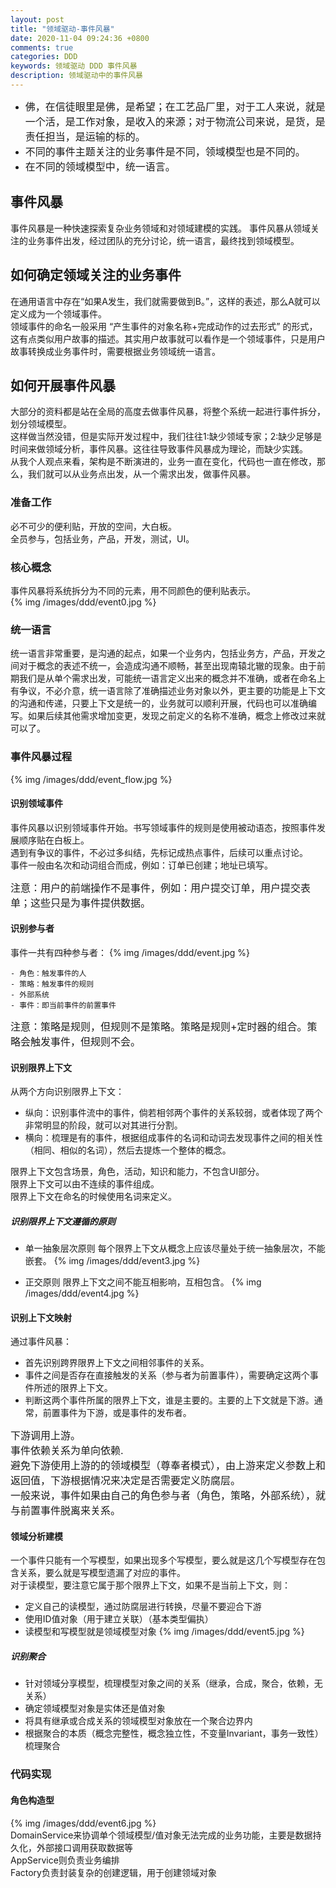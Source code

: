 ```yaml
---
layout: post
title: "领域驱动-事件风暴"
date: 2020-11-04 09:24:36 +0800
comments: true
categories: DDD
keywords: 领域驱动 DDD 事件风暴
description: 领域驱动中的事件风暴
---
```

> 
- <font size=3>佛，在信徒眼里是佛，是希望；在工艺品厂里，对于工人来说，就是一个活，是工作对象，是收入的来源；对于物流公司来说，是货，是责任担当，是运输的标的。</font>
- <font size=3>不同的事件主题关注的业务事件是不同，领域模型也是不同的。</font>
- <font size=3>在不同的领域模型中，统一语言。</font>

<!--more-->
## 事件风暴
事件风暴是一种快速探索复杂业务领域和对领域建模的实践。
事件风暴从领域关注的业务事件出发，经过团队的充分讨论，统一语言，最终找到领域模型。

## 如何确定领域关注的业务事件
在通用语言中存在“如果A发生，我们就需要做到B。”，这样的表述，那么A就可以定义成为一个领域事件。<br/>
领域事件的命名一般采用 “产生事件的对象名称+完成动作的过去形式” 的形式，这有点类似用户故事的描述。其实用户故事就可以看作是一个领域事件，只是用户故事转换成业务事件时，需要根据业务领域统一语言。

## 如何开展事件风暴
大部分的资料都是站在全局的高度去做事件风暴，将整个系统一起进行事件拆分，划分领域模型。<br/>
这样做当然没错，但是实际开发过程中，我们往往1:缺少领域专家；2:缺少足够是时间来做领域分析，事件风暴。这往往导致事件风暴成为理论，而缺少实践。<br/>
从我个人观点来看，架构是不断演进的，业务一直在变化，代码也一直在修改，那么，我们就可以从业务点出发，从一个需求出发，做事件风暴。

### 准备工作
必不可少的便利贴，开放的空间，大白板。<br/>
全员参与，包括业务，产品，开发，测试，UI。

### 核心概念
事件风暴将系统拆分为不同的元素，用不同颜色的便利贴表示。<br>
{% img /images/ddd/event0.jpg %}<br>

### 统一语言
统一语言非常重要，是沟通的起点，如果一个业务内，包括业务方，产品，开发之间对于概念的表述不统一，会造成沟通不顺畅，甚至出现南辕北辙的现象。由于前期我们是从单个需求出发，可能统一语言定义出来的概念并不准确，或者在命名上有争议，不必介意，统一语言除了准确描述业务对象以外，更主要的功能是上下文的沟通和传递，只要上下文是统一的，业务就可以顺利开展，代码也可以准确编写。如果后续其他需求增加变更，发现之前定义的名称不准确，概念上修改过来就可以了。<br/>

### 事件风暴过程
{% img /images/ddd/event_flow.jpg %}<br>

#### 识别领域事件
事件风暴以识别领域事件开始。书写领域事件的规则是使用被动语态，按照事件发展顺序贴在白板上。<br>
遇到有争议的事件，不必过多纠结，先标记成热点事件，后续可以重点讨论。<br>
事件一般由名次和动词组合而成，例如：订单已创建；地址已填写。<br>
>
<font size=3>注意：用户的前端操作不是事件，例如：用户提交订单，用户提交表单；这些只是为事件提供数据。</font>

#### 识别参与者
事件一共有四种参与者：
{% img /images/ddd/event.jpg %}<br>

    - 角色：触发事件的人
    - 策略：触发事件的规则
    - 外部系统
    - 事件：即当前事件的前置事件
>
<font size=3>注意：策略是规则，但规则不是策略。策略是规则+定时器的组合。策略会触发事件，但规则不会。 </font>

#### 识别限界上下文
从两个方向识别限界上下文：<br>

- 纵向：识别事件流中的事件，倘若相邻两个事件的关系较弱，或者体现了两个非常明显的阶段，就可以对其进行分割。
- 横向：梳理是有的事件，根据组成事件的名词和动词去发现事件之间的相关性（相同、相似的名词），然后去提炼一个整体的概念。

限界上下文包含场景，角色，活动，知识和能力，不包含UI部分。<br>
限界上下文可以由不连续的事件组成。<br>
限界上下文在命名的时候使用名词来定义。

##### 识别限界上下文遵循的原则
* 单一抽象层次原则
每个限界上下文从概念上应该尽量处于统一抽象层次，不能嵌套。
{% img /images/ddd/event3.jpg %}<br>

* 正交原则
限界上下文之间不能互相影响，互相包含。
{% img /images/ddd/event4.jpg %}<br>

#### 识别上下文映射
通过事件风暴：
* 首先识别跨界限界上下文之间相邻事件的关系。
* 事件之间是否存在直接触发的关系（参与者为前置事件），需要确定这两个事件所述的限界上下文。
* 判断这两个事件所属的限界上下文，谁是主要的。主要的上下文就是下游。通常，前置事件为下游，或是事件的发布者。
>
<font size=3>下游调用上游。<br>
事件依赖关系为单向依赖.<br>
避免下游使用上游的的领域模型（尊奉者模式），由上游来定义参数上和返回值，下游根据情况来决定是否需要定义防腐层。<br>
一般来说，事件如果由自己的角色参与者（角色，策略，外部系统），就与前置事件脱离来关系。</font>

#### 领域分析建模
一个事件只能有一个写模型，如果出现多个写模型，要么就是这几个写模型存在包含关系，要么就是写模型遗漏了对应的事件。<br>
对于读模型，要注意它属于那个限界上下文，如果不是当前上下文，则：
>
- 定义自己的读模型，通过防腐层进行转换，尽量不要迎合下游
- 使用ID值对象（用于建立关联）（基本类型偏执）
- 读模型和写模型就是领域模型对象
{% img /images/ddd/event5.jpg %}<br>

##### 识别聚合
* 针对领域分享模型，梳理模型对象之间的关系（继承，合成，聚合，依赖，无关系）
* 确定领域模型对象是实体还是值对象
* 将具有继承或合成关系的领域模型对象放在一个聚合边界内
* 根据聚合的本质（概念完整性，概念独立性，不变量Invariant，事务一致性）梳理聚合

### 代码实现
#### 角色构造型
{% img /images/ddd/event6.jpg %}<br>
DomainService来协调单个领域模型/值对象无法完成的业务功能，主要是数据持久化，外部接口调用获取数据等<br>
AppService则负责业务编排<br>
Factory负责封装复杂的创建逻辑，用于创建领域对象